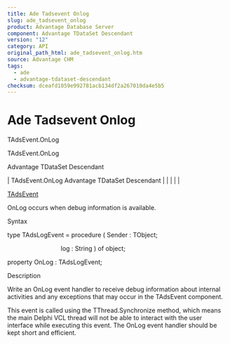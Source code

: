 ```yaml
---
title: Ade Tadsevent Onlog
slug: ade_tadsevent_onlog
product: Advantage Database Server
component: Advantage TDataSet Descendant
version: "12"
category: API
original_path_html: ade_tadsevent_onlog.htm
source: Advantage CHM
tags:
  - ade
  - advantage-tdataset-descendant
checksum: dceafd1059e992781acb134df2a267010da4e5b5
---
```


# Ade Tadsevent Onlog

TAdsEvent.OnLog

TAdsEvent.OnLog

Advantage TDataSet Descendant

| TAdsEvent.OnLog  Advantage TDataSet Descendant |  |  |  |  |

[TAdsEvent](ade_tadsevent.md)

OnLog occurs when debug information is available.

Syntax

type TAdsLogEvent = procedure ( Sender : TObject;

                               log : String ) of object;

property OnLog : TAdsLogEvent;

Description

Write an OnLog event handler to receive debug information about internal activities and any exceptions that may occur in the TAdsEvent component.

This event is called using the TThread.Synchronize method, which means the main Delphi VCL thread will not be able to interact with the user interface while executing this event. The OnLog event handler should be kept short and efficient.
